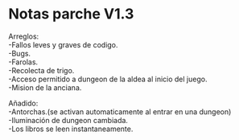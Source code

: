 # Notas parche V1.3
<p>
Arreglos:
<br>
-Fallos leves y graves de codigo.
<br>
-Bugs.
<br>
-Farolas.
<br>
-Recolecta de trigo.
<br>
-Acceso permitido a dungeon de la aldea al inicio del juego.
<br>
-Mision de la anciana.
</p>
<p>
Añadido:
<br>
-Antorchas.(se activan automaticamente al entrar en una dungeon)
<br>
-Iluminación de dungeon cambiada.
<br>
-Los libros se leen instantaneamente.
</p>
